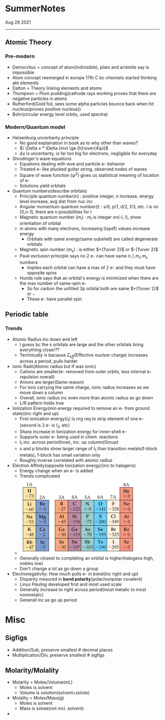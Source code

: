 # SummerNotes
Aug 29 2021
***
## Atomic Theory
### Pre-modern
 - Democritus = concept of atom(indivisible), plato and aristotle say is impossible
 - Atom concept reemerged in europe 17th C bc chemists started thinking abt elements
 - Dalton = Theory linking elements and atoms
 - Thompson = Plum pudding(cathode rays working proves that there are negative particles in atoms
 - Rutherford(Gold foil, sees some alpha particles bounce back when hit nucleus(proves positive nucleus))
 - Bohr(circular energy level orbits, used spectra) 
### Modern/Quantum model
 - Heisenburg uncertianty principle
   - No good explaination in book as to why other than waves?
   - $\ \Delta x * \Delta (mv) \ge {h}\over{4\pi}$
   - $\Delta x$ is uncertianty, is far too big for electrons, negligible for everyday
 - Shrodinger's wave equations
   - Equations dealing with wve and particle e- behavior
   - Treated e- like plucked guitar string, observed nodes of waves
   - Square of wave function ($\psi^2$) gives us statistical meaning of location of e-
   - Solutions yield orbitals
 - Quantum numbers(describe orbitals)
   - Principle quantum number(n)
   : positive integer, n increase, energy level increase, avg dist from nuc inc
   - Angular momentum quantum number(l)
   : s/0, p/1, d/2, f/3, etc. l is on \[0,n-1], there are n possibilities for l
   - Magnetic quantum number ($m_l$)
   : $m_l$ is integer on(-l, l), show orientation of orbital
   - in atoms with many electrons, increasing l(spdf) values increase energy
     - Orbitals with same energy(same subshell) are called degenerate orbitals
   - Magnetic spin number ($m_s$)
   : is either $+{1\over 2}$ or $-{1\over 2}$
   - Pauli exclusion principle says no 2 e- can have same $n, l, m_l, m_s$ numbers
     - Implies each orbital can have a max of 2 e- and they must have opposite spins
   - Hunds rule says that an orbital's energy is minimized when there are the max number of same-spin e-
     - So for carbon the unfilled 2p orbital both are same $+{1\over 2}$ or $-$
     - These e- have parallel spin
## Periodic table
### Trends
 - Atomic Radius inc down and left
   - I guess bc the s orbitals are large and the other orbitals bring everything closer??
   - Technically is bacause $Z_{eff}$(Effective *nuclear* charge) increases across a period, pulls harder
 - Ionic Radii(Atomic radius but if was ionic)
   - Cations are smaller(e- removed from outer orbits, less internal e- repulsion overall)
   - Anions are larger(Same reason)
   - For ions carrying the same charge, ionic radius increases as we move down a column
   - Overall, ionic radius inc even more than atomic radius as go down
   - L/R pattern holds true
 - Ionization Energy(min energy required to remove an e- from ground state)(inc right and up)
   - First ionization energy($I_1$) is nrg req to strip element of one e-(second is 2 e- is $I_2$, etc)
   - Sharp increase in Ionization energy for inner-shell e-
   - Supports outer e- being used in chem. reactions
   - $I_1$ inc. across period(row), inc. up column(Group)
   - s and p blocks show larger range of $I_1$ than transition metals(f-block metals), f-block has small variation only
   - Roughly inverse correlated with atomic radius 
 - Electron Affinity(opposite Ionization energy)(inc to halogens)
   - Energy change when an e- is added
   - Trends complicated
   - ![Electron Affinity Periodic table](ElectronAffinityPeriodicTable.png)
   - Generally closest to completing an orbital is higher(halogens high, nobles low)
   - Don't change a lot as go down a group
 - Electronegativity: How much pulls e- in bond(inc right and up)
   - Disparity meaured in **bond polarity**(polar/nonpolar covalent)
   - *Linus Pauling* developed first and most used scale
   - Generally increase to right across period(most metalic to most nonmetalic)
   - Generall inc as go up period
# Misc 
## Sigfigs
 - Addition/Sub, preserve smallest # decimal places
 - Multiplication/Div, preserve smallest # sigfigs
## Molarity/Molality
 - Molarity = Moles/Volume(mL)
   - Moles is solvent
   - Volume is solution(solvent+solute)
 - Molality = Moles/Mass(g)
   - Moles is solvent
   - Mass is solute(not incl. solvent)
 - 